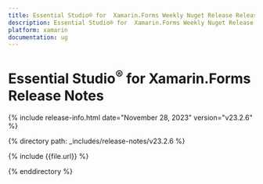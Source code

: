 ```yaml
---
title: Essential Studio® for  Xamarin.Forms Weekly Nuget Release Release Notes  
description: Essential Studio® for  Xamarin.Forms Weekly Nuget Release Release Notes  
platform: xamarin
documentation: ug
---
```


# Essential Studio<sup>®</sup> for  Xamarin.Forms  Release Notes  

{% include release-info.html date="November 28, 2023"  version="v23.2.6" %} 

{% directory path: _includes/release-notes/v23.2.6 %}

{% include {{file.url}} %}

{% enddirectory %}